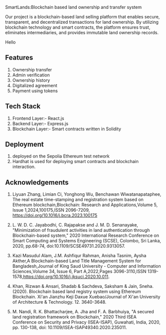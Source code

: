 

SmartLands:Blockchain based land ownership and transfer system

Our project is a blockchain-based land selling platform that enables secure, transparent, and decentralized transactions for land ownership. By utilizing blockchain technology and smart contracts, the platform ensures trust, eliminates intermediaries, and provides immutable land ownership records.


Hello
## Features

1) Ownership transfer
2) Admin verification
3) Ownership history
4) Digitalized agreement
5) Payment using tokens

## Tech Stack

1) Frontend Layer:- React.js
2) Backend Layer:- Express.js
3) Blockchain Layer:- Smart contracts written in Solidity 




## Deployment


1) deployed on the Sepolia Ethereum test network
2) Hardhat is used for deploying smart contracts and blockchain interaction.


## Acknowledgements

 1) Liyuan Zhang, Limian Ci, Yonghong Wu, Benchawan Wiwatanapataphee,
The real estate time-stamping and registration system based on Ethereum
blockchain,Blockchain: Research and Applications,Volume 5, Issue
1,2024,100175,ISSN 2096-7209,
https://doi.org/10.1016/j.bcra.2023.100175

2) L. W. D. C. Jayabodhi, C. Rajapakse and J. M. D. Senanayake,
"Minimization of fraudulent activities in land authentication through
Blockchain-based system," 2020 International Research Conference on
Smart Computing and Systems Engineering (SCSE), Colombo, Sri Lanka,
2020, pp.68-74, doi:10.1109/SCSE49731.2020.9313057.

3) Kazi Masudul Alam, J.M. Ashfiqur Rahman, Anisha Tasnim, Aysha Akther,A
Blockchain-based Land Title Management System for Bangladesh,Journal
of King Saud University - Computer and Information Sciences,Volume 34,
Issue 6, Part A,2022,Pages 3096-3110,ISSN
1319-1578,https://doi.org/10.1016/j.jksuci.2020.10.011.

4) Khan, Rizwan & Ansari, Shadab & Sachdeva, Saksham & Jain, Sneha.
(2020). Blockchain based land registry system using Ethereum Blockchain.
Xi'an Jianzhu Keji Daxue Xuebao/Journal of Xi'an University of Architecture
& Technology. 12. 3640-3648.

5) M. Nandi, R. K. Bhattacharjee, A. Jha and F. A. Barbhuiya, "A secured land
registration framework on Blockchain," 2020 Third ISEA Conference on Security
and Privacy (ISEA-ISAP), Guwahati, India, 2020, pp. 130-138, doi:
10.1109/ISEA-ISAP49340.2020.235011.
